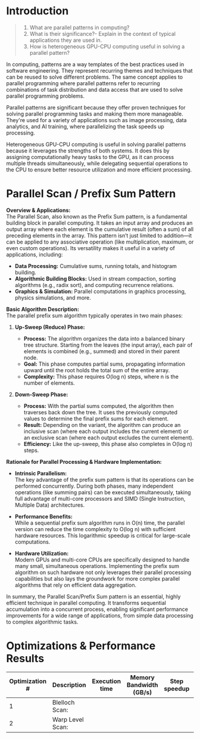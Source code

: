 # Introduction
>1) What are parallel patterns in computing?
>2) What is their significance?- Explain in the context of typical applications they are used in.
>3) How is heterogeneous GPU-CPU computing useful in solving a parallel pattern?

In computing, patterns are a way templates of the best practices used in software engineering. They represent recurring themes and techniques that can be reused to solve different problems. The same concept applies to parallel programming where parallel patterns refer to recurring combinations of task distribution and data access that are used to solve parallel programming problems.  

Parallel patterns are significant because they offer proven techniques for solving parallel programming tasks and making them more manageable. They're used for a variety of applications such as image processing, data analytics, and AI training, where parallelizing the task speeds up processing.

Heterogeneous GPU-CPU computing is useful in solving parallel patterns because it leverages the strengths of both systems. It does this by assigning computationally heavy tasks to the GPU, as it can process multiple threads simultaneously, while delegating sequential operations to the CPU to ensure better resource utilization and more efficient processing.

# Parallel Scan / Prefix Sum Pattern

**Overview & Applications:**  
The Parallel Scan, also known as the Prefix Sum pattern, is a fundamental building block in parallel computing. It takes an input array and produces an output array where each element is the cumulative result (often a sum) of all preceding elements in the array. This pattern isn’t just limited to addition—it can be applied to any associative operation (like multiplication, maximum, or even custom operations). Its versatility makes it useful in a variety of applications, including:

- **Data Processing:** Cumulative sums, running totals, and histogram building.
- **Algorithmic Building Blocks:** Used in stream compaction, sorting algorithms (e.g., radix sort), and computing recurrence relations.
- **Graphics & Simulation:** Parallel computations in graphics processing, physics simulations, and more.

**Basic Algorithm Description:**  
The parallel prefix sum algorithm typically operates in two main phases:

1. **Up-Sweep (Reduce) Phase:**  
   - **Process:** The algorithm organizes the data into a balanced binary tree structure. Starting from the leaves (the input array), each pair of elements is combined (e.g., summed) and stored in their parent node.
   - **Goal:** This phase computes partial sums, propagating information upward until the root holds the total sum of the entire array.
   - **Complexity:** This phase requires O(log n) steps, where n is the number of elements.

2. **Down-Sweep Phase:**  
   - **Process:** With the partial sums computed, the algorithm then traverses back down the tree. It uses the previously computed values to determine the final prefix sums for each element.
   - **Result:** Depending on the variant, the algorithm can produce an inclusive scan (where each output includes the current element) or an exclusive scan (where each output excludes the current element).
   - **Efficiency:** Like the up-sweep, this phase also completes in O(log n) steps.

**Rationale for Parallel Processing & Hardware Implementation:**  
- **Intrinsic Parallelism:**  
  The key advantage of the prefix sum pattern is that its operations can be performed concurrently. During both phases, many independent operations (like summing pairs) can be executed simultaneously, taking full advantage of multi-core processors and SIMD (Single Instruction, Multiple Data) architectures.

- **Performance Benefits:**  
  While a sequential prefix sum algorithm runs in O(n) time, the parallel version can reduce the time complexity to O(log n) with sufficient hardware resources. This logarithmic speedup is critical for large-scale computations.

- **Hardware Utilization:**  
  Modern GPUs and multi-core CPUs are specifically designed to handle many small, simultaneous operations. Implementing the prefix sum algorithm on such hardware not only leverages their parallel processing capabilities but also lays the groundwork for more complex parallel algorithms that rely on efficient data aggregation.

In summary, the Parallel Scan/Prefix Sum pattern is an essential, highly efficient technique in parallel computing. It transforms sequential accumulation into a concurrent process, enabling significant performance improvements for a wide range of applications, from simple data processing to complex algorithmic tasks.

# Optimizations & Performance Results

| Optimization # | Description | Execution time | Memory Bandwidth (GB/s) | Step speedup | Cumulative Speedup |
|---|---|---|---|---|---|
| 1 |Blelloch Scan: | | | | | 
| 2 |Warp Level Scan: | | | | | 
